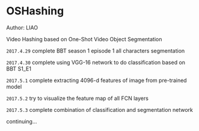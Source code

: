 # OSHashing

Author: LIAO

Video Hashing based on One-Shot Video Object Segmentation

`2017.4.29` complete BBT season 1 episode 1 all characters segmentation

`2017.4.30` complete using VGG-16 network to do classification based on BBT S1_E1

`2017.5.1` complete extracting 4096-d features of image from pre-trained model

`2017.5.2` try to visualize the feature map of all FCN layers

`2017.5.3` complete combination of classification and segmentation network

continuing...
